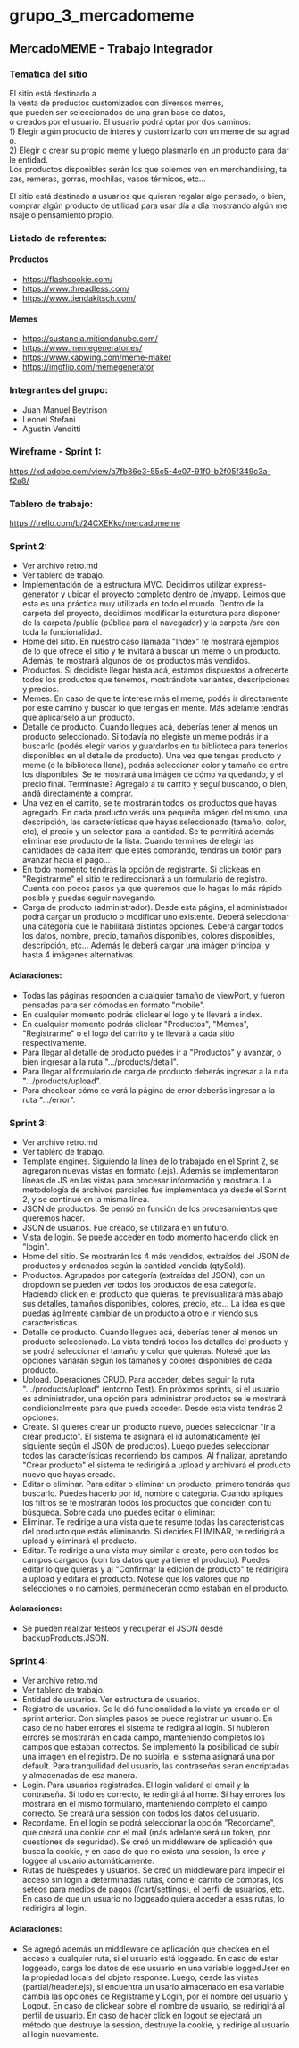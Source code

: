 # grupo_3_mercadomeme

## MercadoMEME - Trabajo Integrador

### Tematica del sitio

El sitio está destinado a la venta de productos customizados con diversos memes, que pueden ser seleccionados de una gran base de datos, o creados por el usuario.
El usuario podrá optar por dos caminos:
1) Elegir algún producto de interés y customizarlo con un meme de su agrado.
2) Elegir o crear su propio meme y luego plasmarlo en un producto para darle entidad. 
Los productos disponibles serán los que solemos ven en merchandising, tazas, remeras, gorras, mochilas, vasos térmicos, etc...

El sitio está destinado a usuarios que quieran regalar algo pensado, o bien, comprar algún producto de utilidad para usar día a día mostrando algún mensaje o pensamiento propio.

### Listado de referentes:

#### Productos
* https://flashcookie.com/
* https://www.threadless.com/
* https://www.tiendakitsch.com/

#### Memes
* https://sustancia.mitiendanube.com/
* https://www.memegenerator.es/
* https://www.kapwing.com/meme-maker
* https://imgflip.com/memegenerator


### Integrantes del grupo:

* Juan Manuel Beytrison
* Leonel Stefani
* Agustín Venditti


### Wireframe - Sprint 1:

https://xd.adobe.com/view/a7fb86e3-55c5-4e07-91f0-b2f05f349c3a-f2a8/


### Tablero de trabajo:

https://trello.com/b/24CXEKkc/mercadomeme


### Sprint 2:

* Ver archivo retro.md
* Ver tablero de trabajo.
* Implementación de la estructura MVC. Decidimos utilizar express-generator y ubicar el proyecto completo dentro de /myapp. Leimos que esta es una práctica muy utilizada en todo el mundo. Dentro de la carpeta del proyecto, decidimos modificar la esturctura para disponer de la carpeta /public (pública para el navegador) y la carpeta /src con toda la funcionalidad.
* Home del sitio. En nuestro caso llamada "Index" te mostrará ejemplos de lo que ofrece el sitio y te invitará a buscar un meme o un producto. Además, te mostrará algunos de los productos más vendidos.
* Productos. Si decidiste llegar hasta acá, estamos dispuestos a ofrecerte todos los productos que tenemos, mostrándote variantes, descripciones y precios.
* Memes. En caso de que te interese más el meme, podés ir directamente por este camino y buscar lo que tengas en mente. Más adelante tendrás que aplicarselo a un producto.
* Detalle de producto. Cuando llegues acá, deberías tener al menos un producto seleccionado. Si todavía no elegiste un meme podrás ir a buscarlo (podés elegir varios y guardarlos en tu biblioteca para tenerlos disponibles en el detalle de producto). Una vez que tengas producto y meme (o la biblioteca llena), podrás seleccionar color y tamaño de entre los disponibles. Se te mostrará una imágen de cómo va quedando, y el precio final. Terminaste? Agregalo a tu carrito y seguí buscando, o bien, andá directamente a comprar.
* Una vez en el carrito, se te mostrarán todos los productos que hayas agregado. En cada producto verás una pequeña imágen del mismo, una descripción, las características que hayas seleccionado (tamaño, color, etc), el precio y un selector para la cantidad. Se te permitirá además eliminar ese producto de la lista. Cuando termines de elegir las cantidades de cada item que estés comprando, tendras un botón para avanzar hacia el pago...
* En todo momento tendrás la opción de registrarte. Si clickeas en "Registrarme" el sitio te redireccionará a un formulario de registro. Cuenta con pocos pasos ya que queremos que lo hagas lo más rápido posible y puedas seguir navegando.
* Carga de producto (administrador). Desde esta página, el administrador podrá cargar un producto o modificar uno existente. Deberá seleccionar una categoría que le habilitará distintas opciones. Deberá cargar todos los datos, nombre, precio, tamaños disponibles, colores disponibles, descripción, etc... Además le deberá cargar una imágen principal y hasta 4 imágenes alternativas.


#### Aclaraciones:
* Todas las páginas responden a cualquier tamaño de viewPort, y fueron pensadas para ser cómodas en formato "mobile".
* En cualquier momento podrás cliclear el logo y te llevará a index.
* En cualquier momento podrás cliclear "Productos", "Memes", "Registrarme" o el logo del carrito y te llevará a cada sitio respectivamente.
* Para llegar al detalle de producto puedes ir a "Productos" y avanzar, o bien ingresar a la ruta ".../products/detail".
* Para llegar al formulario de carga de producto deberás ingresar a la ruta ".../products/upload".
* Para checkear cómo se verá la página de error deberás ingresar a la ruta ".../error".


### Sprint 3:

* Ver archivo retro.md
* Ver tablero de trabajo.
* Template engines. Siguiendo la línea de lo trabajado en el Sprint 2, se agregaron nuevas vistas en formato (.ejs). Además se implementaron líneas de JS en las vistas para procesar información y mostrarla. La metodología de archivos parciales fue implementada ya desde el Sprint 2, y se continuó en la misma línea.
* JSON de productos. Se pensó en función de los procesamientos que queremos hacer.
* JSON de usuarios. Fue creado, se utilizará en un futuro.
* Vista de login. Se puede acceder en todo momento haciendo click en "login".
* Home del sitio. Se mostrarán los 4 más vendidos, extraídos del JSON de productos y ordenados según la cantidad vendida (qtySold).
* Productos. Agrupados por categoría (extraídas del JSON), con un dropdown se pueden ver todos los productos de esa categoría. Haciendo click en el producto que quieras, te previsualizará más abajo sus detalles, tamaños disponibles, colores, precio, etc... La idea es que puedas ágilmente cambiar de un producto a otro e ir viendo sus características.
* Detalle de producto. Cuando llegues acá, deberías tener al menos un producto seleccionado. La vista tendrá todos los detalles del producto y se podrá seleccionar el tamaño y color que quieras. Notesé que las opciones variarán según los tamaños y colores disponibles de cada producto.
* Upload. Operaciones CRUD. Para acceder, debes seguir la ruta ".../products/upload" (entorno Test). En próximos sprints, si el usuario es administrador, una opción para administrar productos se le mostrará condicionalmente para que pueda acceder. Desde esta vista tendrás 2 opciones:
* Create. Si quieres crear un producto nuevo, puedes seleccionar "Ir a crear producto". El sistema te asignará el id automáticamente (el siguiente según el JSON de productos). Luego puedes seleccionar todos las características recorriendo los campos. Al finalizar, apretando "Crear producto" el sistema te redirigirá a upload y archivará el producto nuevo que hayas creado.
* Editar o eliminar. Para editar o eliminar un producto, primero tendrás que buscarlo. Puedes hacerlo por id, nombre o categoría. Cuando apliques los filtros se te mostrarán todos los productos que coinciden con tu búsqueda. Sobre cada uno puedes editar o eliminar:
* Eliminar. Te redirige a una vista que te resume todas las características del producto que estás eliminando. Si decides ELIMINAR, te redirigirá a upload y eliminará el producto.
* Editar. Te redirige a una vista muy similar a create, pero con todos los campos cargados (con los datos que ya tiene el producto). Puedes editar lo que quieras y al "Confirmar la edición de producto" te redirigirá a upload y editará el producto. Notesé que los valores que no selecciones o no cambies, permanecerán como estaban en el producto.

#### Aclaraciones:
* Se pueden realizar testeos y recuperar el JSON desde backupProducts.JSON.



### Sprint 4:

* Ver archivo retro.md
* Ver tablero de trabajo.
* Entidad de usuarios. Ver estructura de usuarios.
* Registro de usuarios. Se le dió funcionalidad a la vista ya creada en el sprint anterior. Con simples pasos se puede registrar un usuario. En caso de no haber errores el sistema te redigirá al login. Si hubieron errores se mostrarán en cada campo, manteniendo completos los campos que estaban correctos. Se implementó la posibilidad de subir una imagen en el registro. De no subirla, el sistema asignará una por default. Para tranquilidad del usuario, las contraseñas serán encriptadas y almacenadas de esa manera.
* Login. Para usuarios registrados. El login validará el email y la contraseña. Si todo es correcto, te redirigirá al home. Si hay errores los mostrará en el mismo formulario, manteniendo completo el campo correcto. Se creará una session con todos los datos del usuario. 
* Recordame. En el login se podrá seleccionar la opción "Recordame", que creará una cookie con el mail (más adelante será un token, por cuestiones de seguridad). Se creó un middleware de aplicación que busca la cookie, y en caso de que no exista una session, la cree y loggee al usuario automáticamente.
* Rutas de huéspedes y usuarios. Se creó un middleware para impedir el acceso sin login a determinadas rutas, como el carrito de compras, los seteos para medios de pagos (/cart/settings), el perfil de usuarios, etc. En caso de que un usuario no loggeado quiera acceder a esas rutas, lo redirigirá al login.


#### Aclaraciones:
* Se agregó además un middleware de aplicación que checkea en el acceso a cualquier ruta, si el usuario está loggeado. En caso de estar loggeado, carga los datos de ese usuario en una variable loggedUser en la propiedad locals del objeto response. Luego, desde las vistas (partial/header.ejs), si encuentra un usario almacenado en esa variable cambia las opciones de Registrame y Login, por el nombre del usuario y Logout. En caso de clickear sobre el nombre de usuario, se redirigirá al perfil de usuario. En caso de hacer click en logout se ejectará un método que destruye la session, destruye la cookie, y redirige al usuario al login nuevamente.












